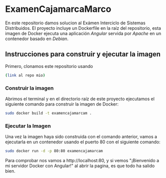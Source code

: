 # ExamenCajamarcaMarco
En este repositorio damos solucion al Exámen Interciclo de Sistemas Distribuidos.
El proyecto incluye un Dockerfile en la raíz del repositorio, esta imagen de Docker ejecuta una aplicación *Angular* servida por *Apache* en un contenedor basado en *Debian*.

## Instrucciones para construir y ejecutar la imagen
Primero, clonamos este repositorio usando 
```sh
(link al repo mio)
```
### Construir la imagen
Abrimos el terminal y en el directorio raíz de este proyecto ejecutamos el siguiente comando para construir la imagen de Docker:
```sh
sudo docker build -t examencajamarcam .
```

### Ejecutar la Imagen
Una vez la imagen haya sido construida con el comando anterior, vamos a ejecutarla en un contenedor usando el puerto 80 con el siguiente comando:
```sh
sudo docker run -d -p 80:80 examencajamarcam
```

Para comprobar nos vamos a http://localhost:80, y si vemos "¡Bienvenido a mi servidor Docker con Angular!" al abrir la pagina, es que todo ha salido bien.
